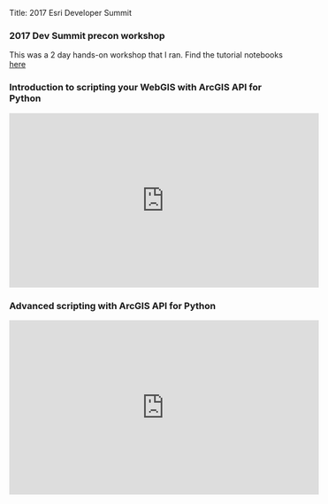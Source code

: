 Title: 2017 Esri Developer Summit

### 2017 Dev Summit precon workshop
This was a 2 day hands-on workshop that I ran. Find the tutorial notebooks [here](../arcgis_workshop/)

### Introduction to scripting your WebGIS with ArcGIS API for Python
<iframe width="560" height="315" src="https://www.youtube.com/embed/o9x0dtNrGEU" frameborder="0" allow="accelerometer; autoplay; encrypted-media; gyroscope; picture-in-picture" allowfullscreen></iframe>

### Advanced scripting with ArcGIS API for Python
<iframe width="560" height="315" src="https://www.youtube.com/embed/TwweBIsbtJo" frameborder="0" allow="accelerometer; autoplay; encrypted-media; gyroscope; picture-in-picture" allowfullscreen></iframe>